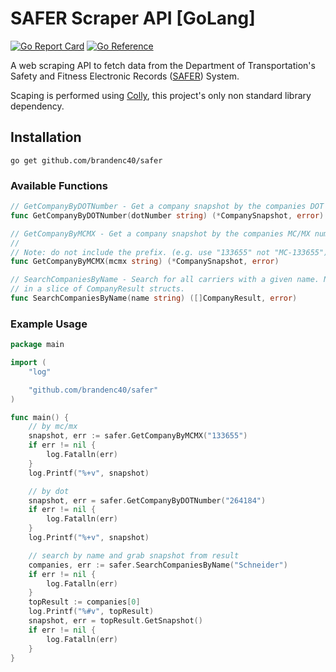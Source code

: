 # SAFER Scraper API [GoLang]

[![Go Report Card](https://goreportcard.com/badge/github.com/brandenc40/go-safer)](https://goreportcard.com/report/github.com/brandenc40/go-safer)
[![Go Reference](https://pkg.go.dev/badge/github.com/brandenc40/safer.svg)](https://pkg.go.dev/github.com/brandenc40/safer)

A web scraping API to fetch data from the Department of Transportation's Safety and Fitness Electronic Records 
([SAFER](https://safer.fmcsa.dot.gov/CompanySnapshot.aspx)) System.

Scaping is performed using [Colly](https://github.com/gocolly/colly), this project's only non standard library dependency.


## Installation

```shell
go get github.com/brandenc40/safer
```

### Available Functions

```go
// GetCompanyByDOTNumber - Get a company snapshot by the companies DOT number
func GetCompanyByDOTNumber(dotNumber string) (*CompanySnapshot, error) 

// GetCompanyByMCMX - Get a company snapshot by the companies MC/MX number
//
// Note: do not include the prefix. (e.g. use "133655" not "MC-133655")
func GetCompanyByMCMX(mcmx string) (*CompanySnapshot, error) 

// SearchCompaniesByName - Search for all carriers with a given name. Name queries will return the best matched results
// in a slice of CompanyResult structs.
func SearchCompaniesByName(name string) ([]CompanyResult, error) 
```

### Example Usage

```go
package main

import (
	"log"

	"github.com/brandenc40/safer"
)

func main() {
	// by mc/mx
	snapshot, err := safer.GetCompanyByMCMX("133655")
	if err != nil {
		log.Fatalln(err)
	}
	log.Printf("%+v", snapshot)

	// by dot
	snapshot, err = safer.GetCompanyByDOTNumber("264184")
	if err != nil {
		log.Fatalln(err)
	}
	log.Printf("%+v", snapshot)

	// search by name and grab snapshot from result
	companies, err := safer.SearchCompaniesByName("Schneider")
	if err != nil {
		log.Fatalln(err)
	}
	topResult := companies[0]
	log.Printf("%#v", topResult)
	snapshot, err = topResult.GetSnapshot()
	if err != nil {
		log.Fatalln(err)
	}
}
```
